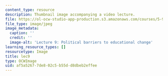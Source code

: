 ```yaml
---
content_type: resource
description: Thumbnail image accompanying a video lecture.
file: https://ol-ocw-studio-app-production.s3.amazonaws.com/courses/5-95j-teaching-college-level-science-and-engineering-spring-2009/af5a52677de802c5b55dd8dbeb2effee_lec9.jpg
file_type: image/jpeg
image_metadata:
  caption: ''
  credit: ''
  image-alt: 'Lecture 9: Political barriers to educational change'
learning_resource_types: []
resourcetype: Image
title: lec9
type: OCWImage
uid: af5a5267-7de8-02c5-b55d-d8dbeb2effee
---
```

